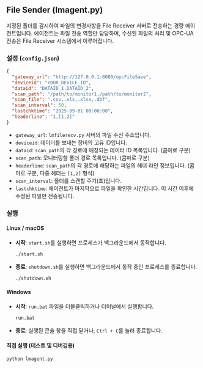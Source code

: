 ## File Sender (lmagent.py)

지정된 폴더를 감시하여 파일의 변경사항을 File Receiver 서버로 전송하는 경량 에이전트입니다. 에이전트는 파일 전송 역할만 담당하며, 수신된 파일의 처리 및 OPC-UA 전송은 File Receiver 시스템에서 이루어집니다.

### 설정 (`config.json`)

```json
{
  "gateway_url": "http://127.0.0.1:8080/opcFileSave",
  "deviceid": "YOUR_DEVICE_ID",
  "dataid": "DATAID_1,DATAID_2",
  "scan_path": "/path/to/monitor1,/path/to/monitor2",
  "scan_file": ".csv,.xls,.xlsx,.dbf",
  "scan_interval": 60,
  "lastchktime": "2025-09-01 00:00:00",
  "headerline": "1,[1,2]"
}
```

- `gateway_url`: `lmfilerecv.py` 서버의 파일 수신 주소입니다.
- `deviceid`: 데이터를 보내는 장비의 고유 ID입니다.
- `dataid`: `scan_path`의 각 경로에 매칭되는 데이터 ID 목록입니다. (콤마로 구분)
- `scan_path`: 모니터링할 폴더 경로 목록입니다. (콤마로 구분)
- `headerline`: `scan_path`의 각 경로에 해당하는 파일의 헤더 라인 정보입니다. (콤마로 구분, 다중 헤더는 `[1,2]` 형식)
- `scan_interval`: 폴더를 스캔할 주기(초)입니다.
- `lastchktime`: 에이전트가 마지막으로 파일을 확인한 시간입니다. 이 시간 이후에 수정된 파일만 전송됩니다.

### 실행

#### Linux / macOS

- **시작**: `start.sh`를 실행하면 프로세스가 백그라운드에서 동작합니다.
  ```bash
  ./start.sh
  ```
- **종료**: `shutdown.sh`를 실행하면 백그라운드에서 동작 중인 프로세스를 종료합니다.
  ```bash
  ./shutdown.sh
  ```

#### Windows

- **시작**: `run.bat` 파일을 더블클릭하거나 터미널에서 실행합니다.
  ```bash
  run.bat
  ```
- **종료**: 실행된 콘솔 창을 직접 닫거나, `Ctrl + C`를 눌러 종료합니다.

#### 직접 실행 (테스트 및 디버깅용)

```bash
python lmagent.py
```